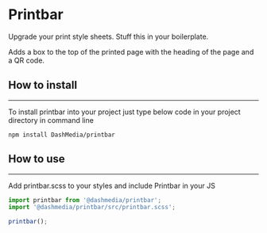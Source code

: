 # Printbar

Upgrade your print style sheets. Stuff this in your boilerplate.

Adds a box to the top of the printed page with the heading of the page and a QR code.


## How to install
------------------

To install printbar into your project just type below code in your project directory in command line

```batch
npm install DashMedia/printbar
```


## How to use
------------------

Add printbar.scss to your styles and include Printbar in your JS

```javascript
import printbar from '@dashmedia/printbar';
import '@dashmedia/printbar/src/printbar.scss';

printbar();
```
